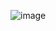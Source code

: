 ![image](https://user-images.githubusercontent.com/35655180/208891628-6ca2f579-857e-4f6e-bba1-ace2f16b70e3.png)

